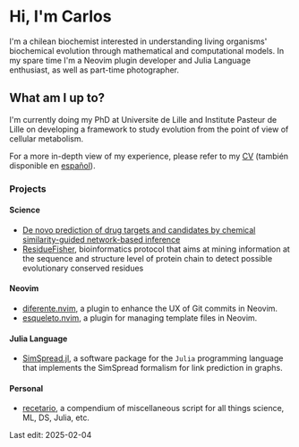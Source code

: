 # Hi, I'm Carlos

I'm a chilean biochemist interested in understanding living organisms'
biochemical evolution through mathematical and computational models. In my spare
time I'm a Neovim plugin developer and Julia Language enthusiast, as well as
part-time photographer.

## What am I up to?
I'm currently doing my PhD at Universite de Lille and Institute Pasteur de Lille
on developing a framework to study evolution from the point of view of cellular
metabolism.

For a more in-depth view of my experience, please
refer to my [CV](./cv/cv_en_long.pdf) (también disponible en
[español](./cv/cv_es_largo.pdf)).

### Projects
#### Science
- [De novo prediction of drug targets and candidates by chemical
  similarity-guided network-based
  inference](https://github.com/cvigilv/simspread)
- [ResidueFisher](https://github.com/cvigilv/ResidueFisher), bioinformatics
  protocol that aims at mining information at the sequence and structure level
  of protein chain to detect possible evolutionary conserved residues

#### Neovim
- [diferente.nvim](https://github.com/cvigilv/diferente.nvim), a plugin to
  enhance the UX of Git commits in Neovim.
- [esqueleto.nvim](https://github.com/cvigilv/esqueleto.nvim), a plugin for
  managing template files in Neovim.

#### Julia Language
- [SimSpread.jl](https://github.com/cvigilv/SimSpread.jl), a software package
  for the `Julia` programming language that implements the SimSpread formalism
    for link prediction in graphs.

#### Personal
- [recetario](https://github.com/cvigilv/recetario), a compendium of
  miscellaneous script for all things science, ML, DS, Julia, etc.

Last edit: 2025-02-04
